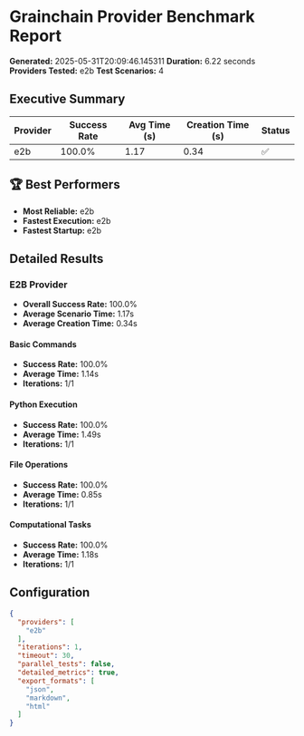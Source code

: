# Grainchain Provider Benchmark Report

**Generated:** 2025-05-31T20:09:46.145311
**Duration:** 6.22 seconds
**Providers Tested:** e2b
**Test Scenarios:** 4

## Executive Summary

| Provider | Success Rate | Avg Time (s) | Creation Time (s) | Status |
|----------|--------------|--------------|-------------------|--------|
| e2b | 100.0% | 1.17 | 0.34 | ✅ |

## 🏆 Best Performers

- **Most Reliable:** e2b
- **Fastest Execution:** e2b
- **Fastest Startup:** e2b

## Detailed Results

### E2B Provider

- **Overall Success Rate:** 100.0%
- **Average Scenario Time:** 1.17s
- **Average Creation Time:** 0.34s

#### Basic Commands
- **Success Rate:** 100.0%
- **Average Time:** 1.14s
- **Iterations:** 1/1

#### Python Execution
- **Success Rate:** 100.0%
- **Average Time:** 1.49s
- **Iterations:** 1/1

#### File Operations
- **Success Rate:** 100.0%
- **Average Time:** 0.85s
- **Iterations:** 1/1

#### Computational Tasks
- **Success Rate:** 100.0%
- **Average Time:** 1.18s
- **Iterations:** 1/1

## Configuration

```json
{
  "providers": [
    "e2b"
  ],
  "iterations": 1,
  "timeout": 30,
  "parallel_tests": false,
  "detailed_metrics": true,
  "export_formats": [
    "json",
    "markdown",
    "html"
  ]
}
```
